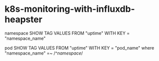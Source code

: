 # k8s-monitoring-with-influxdb-heapster

namespace	SHOW TAG VALUES FROM "uptime" WITH KEY = "namespace_name"

pod	SHOW TAG VALUES FROM "uptime" WITH KEY = "pod_name" where "namespace_name" =~ /^$namespace$/
